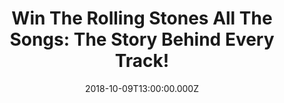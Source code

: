 ---
campaign-uuid: "c-0aad1a1d-6543-4d6e-89ff-e9d2d319c7a3"
type: "Preview"
category: "Gifts"
date: "2018-10-09T13:00:00.000Z"
end-date: "2018-11-09T23:59:00.000Z"
disable-form: false
is_promoted: false
has_entry_page: true
title: "Win The Rolling Stones All The Songs: The Story Behind Every Track!"
competition-description: "<p>Calling all Rolling Stones fans! We have amazing news\
  \ for YOU! we are giving away a MUST HAVE book for any Rolling supporter: The Rolling\
  \ Stones All The Songs: The Story Behind Every Track!</p>\r\n<p>Want to discover\
  \ what’s behind every song? Click below for a chance to win!</p>"
hero-header: "Win The Rolling Stones All The Songs: The Story Behind Every Track!"
terms-confirmation: "N/A"
banner-img: "https://assets.expresslyapp.com/asset-ec6a7267-d07b-4499-9c34-f4c0802fdadd.jpg"
logo-left-href: "https://club.expressly.io"
logo-left-image: "https://assets.expresslyapp.com/asset-41cb398c-7a9f-499f-88d1-8b1cfa392042.jpg"
logo-left-title: "Expressly Club"
bg-image-hero: "https://assets.expresslyapp.com/asset-1c819a1f-5c26-4b6e-b650-434337a56171.jpg"
bg-image-first: "https://assets.expresslyapp.com/asset-06990aed-fc71-4217-83c8-f3293b5a33eb.jpg"
section1-content: "</p>Since 1963, The Rolling Stones have been recording and touring,\
  \ selling more than 200 million records worldwide. In The Rolling Stones All the\
  \ Songs, authors Margotin and Guesdon describe the origin of their 378 released\
  \ songs, details from the recording studio, what instruments were used, and behind-the-scenes\
  \ stories of the great artists who contributed to their tracks.</p>\r\n<p>If you\
  \ want to have this massive, 704-page hardcover book, enter the form below for a\
  \ chance to win and it could be coming home with you!</p>"
entry-title: "Win The Rolling Stones All The Songs: The Story Behind Every Track!<p>Calling\
  \ all Rolling Stones fans! We have amazing news for"
entry-content: "Enter the draw to win The Rolling Stones All The Songs: The Story\
  \ Behind Every Track by completing the form below before 23:59 on 9th of November\
  \ 2018."
has-winner: false
prize-description: "The Rolling Stones All The Songs: The Story Behind Every Track."
special-conditions: "Multiple entries are allowed up to one every day.\r\nThis competition\
  \ is also available on: https://aaa.nme.com/competitions/rolling-stones-all-the-songs-book"
---